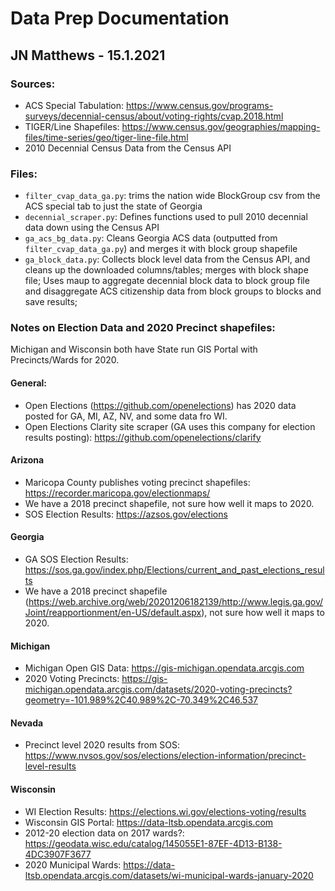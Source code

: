 # Data Prep Documentation
## JN Matthews - 15.1.2021

### Sources:
* ACS Special Tabulation: https://www.census.gov/programs-surveys/decennial-census/about/voting-rights/cvap.2018.html
* TIGER/Line Shapefiles: https://www.census.gov/geographies/mapping-files/time-series/geo/tiger-line-file.html
* 2010 Decennial Census Data from the Census API


### Files:
* `filter_cvap_data_ga.py`: trims the nation wide BlockGroup csv from the ACS special tab to just the state of Georgia
* `decennial_scraper.py`: Defines functions used to pull 2010 decennial data down using the Census API
* `ga_acs_bg_data.py`: Cleans Georgia ACS data (outputted from `filter_cvap_data_ga.py`) and merges it with block group shapefile
* `ga_block_data.py`: Collects block level data from the Census API, and cleans up the downloaded columns/tables; merges with block shape file; Uses maup to aggregate decennial block data to block group file and disaggregate ACS citizenship data from block groups to blocks and save results;

### Notes on Election Data and 2020 Precinct shapefiles:

Michigan and Wisconsin both have State run GIS Portal with Precincts/Wards for 2020.

#### General:
* Open Elections (https://github.com/openelections) has 2020 data posted for GA, MI, AZ, NV, and some data fro WI.
* Open Elections Clarity site scraper (GA uses this company for election results posting): https://github.com/openelections/clarify

#### Arizona
* Maricopa County publishes voting precinct shapefiles: https://recorder.maricopa.gov/electionmaps/
* We have a 2018 precinct shapefile, not sure how well it maps to 2020.
* SOS Election Results: https://azsos.gov/elections

#### Georgia
* GA SOS Election Results: https://sos.ga.gov/index.php/Elections/current_and_past_elections_results
* We have a 2018 precinct shapefile (https://web.archive.org/web/20201206182139/http://www.legis.ga.gov/Joint/reapportionment/en-US/default.aspx), not sure how well it maps to 2020.

#### Michigan
* Michigan Open GIS Data: https://gis-michigan.opendata.arcgis.com
* 2020 Voting Precincts: https://gis-michigan.opendata.arcgis.com/datasets/2020-voting-precincts?geometry=-101.989%2C40.989%2C-70.349%2C46.537

#### Nevada
* Precinct level 2020 results from SOS: https://www.nvsos.gov/sos/elections/election-information/precinct-level-results

#### Wisconsin
* WI Election Results: https://elections.wi.gov/elections-voting/results
* Wisconsin GIS Portal: https://data-ltsb.opendata.arcgis.com
* 2012-20 election data on 2017 wards?: https://geodata.wisc.edu/catalog/145055E1-87EF-4D13-B138-4DC3907F3677
* 2020 Municipal Wards: https://data-ltsb.opendata.arcgis.com/datasets/wi-municipal-wards-january-2020